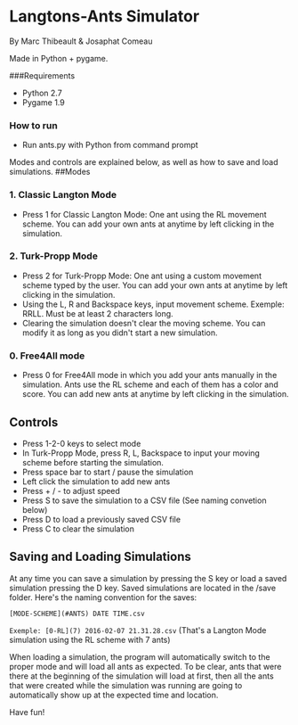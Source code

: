 # Langtons-Ants Simulator
By Marc Thibeault & Josaphat Comeau

Made in Python + pygame. 

###Requirements
* Python 2.7
* Pygame 1.9

### How to run
* Run ants.py with Python from command prompt

Modes and controls are explained below, as well as how to save and load simulations.
##Modes
### 1. Classic Langton Mode
* Press 1 for Classic Langton Mode: One ant using the RL movement scheme. You can add your own ants at anytime by left clicking in the simulation. 

### 2. Turk-Propp Mode
* Press 2 for Turk-Propp Mode: One ant using a custom movement scheme typed by the user. You can add your own ants at anytime by left clicking in the simulation. 
* Using the L, R and Backspace  keys, input movement scheme. Exemple: RRLL. Must be at least 2 characters long.
* Clearing the simulation doesn't clear the moving scheme. You can modify it as long as you didn't start a new simulation. 

### 0. Free4All mode
* Press 0 for Free4All mode in which you add your ants manually in the simulation. Ants use the RL scheme and each of them has a color and score. You can add new ants at anytime by left clicking in the simulation. 
 
 ## Controls
* Press 1-2-0 keys to select mode
* In Turk-Propp Mode, press R, L, Backspace to input your moving scheme before starting the simulation. 
* Press space bar to start / pause the simulation
* Left click the simulation to add new ants
* Press + / - to adjust speed
* Press S to save the simulation to a CSV file (See naming convetion below)
* Press D to load a previously saved CSV file
* Press C to clear the simulation

## Saving and Loading Simulations
At any time you can save a simulation by pressing the S key or load a saved simulation pressing the D key. Saved simulations are located in the /save folder. Here's the naming convention for the saves:

`[MODE-SCHEME](#ANTS) DATE TIME.csv`

`Exemple: [0-RL](7) 2016-02-07 21.31.28.csv` (That's a Langton Mode simulation using the RL scheme with 7 ants)

When loading a simulation, the program will automatically switch to the proper mode and will load all ants as expected. To be clear, ants that were there at the beginning of the simulation will load at first, then all the ants that were created while the simulation was running are going to automatically show up at the expected time and location. 

Have fun! 
